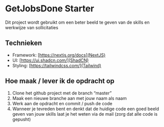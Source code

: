 # GetJobsDone Starter

Dit project wordt gebruikt om een beter beeld te geven van de skills en werkwijze van sollicitaties

## Technieken

-   Framework: [https://nextjs.org/docs](NextJS)
-   UI: [https://ui.shadcn.com/](ShadCN)
-   Styling: [https://tailwindcss.com/](Tailwind)

## Hoe maak / lever ik de opdracht op

1. Clone het github project met de branch “master”
2. Maak een nieuwe branche aan met jouw naam als naam
3. Werk aan de opdracht en commit / push de code
4. Wanneer je tevreden bent en denkt dat de huidige code een goed beeld geven van jouw skills laat je het weten via de mail (zorg dat alle code is gepusht)
